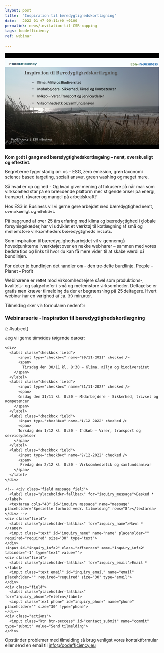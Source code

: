 ```yaml
---
layout: post
title:  "Inspiration til bæredygtighedskortlægning"
date:   2022-01-07 09:11:00 +0100
permalink: news/invitation-til-CSR-mapping
tags: foodefficiency
ref: webinar

---
```




![Inspirations webinar](/assets/images/Invitation%20Inspiration%20.png)

**Kom godt i gang med bæredygtighedskortlægning – nemt, overskueligt og effektivt.**

Begreberne fyger stadig om os – ESG, zero emission, grøn taxonomi, science based targeting, socialt ansvar, green washing og meget mere. 

Så hvad er op og ned - Og hvad giver mening af fokusere på når man som virksomhed står på en brændende platform med stigende priser på energi, transport, råvarer og mangel på arbejdskraft?

Hos ESG in Business vil vi gerne gøre arbejdet med bæredygtighed nemt, overskueligt og effektivt.

På baggrund af over 25 års erfaring med klima og bæredygtighed i globale forsyningskæder, har vi udviklet et værktøj til kortlægning af små og mellemstore virksomheders bæredygtigheds indsats. 

Som inspiration til bæredygtighedsarbejdet vil vi gennemgå hovedpunkterne i værktøjet over en række webinarer – sammen med vores bedste tips og links til hvor du kan få mere viden til at skabe værdi på bundlinjen. 

For det er jo bundlinjen det handler om - den tre-delte bundlinje. People – Planet – Profit 

Webinarene er rettet mod virksomhedsejere såvel som produktions-, kvalitets- og salgschefer i små og mellemstore virksomheder.
Deltagelse er gratis men kræver tilmelding da der er begrænsning på 25 deltagere. Hvert webinar har en varighed af ca. 30 minutter.

Tilmelding sker via formularen nedenfor 



### Webinarserie - Inspiration til bæredygtighedskortlægning
{: #subject}

Jeg vil gerne tilmeldes følgende datoer:

<div class="contact-inner">
<div class="inquiries">
  <form accept-charset="UTF-8" class="new_inquiry" id="new_inquiry" method="post" data-name="Contact form">
    <div style="margin:0;padding:0;display:inline">
      <input id="locale" name="locale" type="hidden" value="da">
      <input id="utf8" name="utf8" type="hidden" value="✓">
      <input id="authenticity_token" name="authenticity_token" type="hidden" value="8vr2lMQljUu/67VhB2GS5pXRZubfGknz0sIweGYatWU=">
    </div>

    <div>
      <label class="checkbox field">
          <input type="checkbox" name="30/11-2022" checked />
          <span>
            Tirsdag den 30/11 kl. 8:30 – Klima, miljø og biodiversitet
        </span>
      </label>      
      <label class="checkbox field">
          <input type="checkbox" name="31/11-2022" checked />
          <span>
          Onsdag den 31/11 kl. 8:30 – Medarbejdere - Sikkerhed, trivsel og kompetencer
        </span>
      </label>
      <label class="checkbox field">
          <input type="checkbox" name="1/12-2022" checked />
          <span>
          Torsdag den 1/12 kl. 8:30 - Indkøb – Varer, transport og serviceydelser
        </span>
      </label>
      <label class="checkbox field">
          <input type="checkbox" name="2/12-2022" checked />
          <span>
           Fredag den 2/12 kl. 8:30 - Virksomhedsetik og samfundsansvar
        </span>
      </label>
    </div>

    <!-- <div class="field message_field">
      <label class="placeholder-fallback" for="inquiry_message">Besked *</label>
      <textarea cols="40" id="inquiry_message" name="message" placeholder="Specielle forhold vedr. tilmelding" rows="8"></textarea>
    </div> -->
    <div class="field">
      <label class="placeholder-fallback" for="inquiry_name">Navn *</label>
      <input class="text" id="inquiry_name" name="name" placeholder="" required="required" size="30" type="text">
    </div>
    <input id="inquiry_info2" class="offscreen" name="inquiry_info2" tabindex="-1" type="text" value="">
    <div class="field">
      <label class="placeholder-fallback" for="inquiry_email">Email *</label>
      <input class="text email" id="inquiry_email" name="email" placeholder="" required="required" size="30" type="email">
    </div>
    <div class="field">
      <label class="placeholder-fallback" for="inquiry_phone">Telefon</label>
      <input class="text phone" id="inquiry_phone" name="phone" placeholder="" size="30" type="phone">
    </div>
    <div class="actions">
      <input class="btn btn-success" id="contact_submit" name="commit" type="submit" value="Send tilmelding">
    </div>
  </form>
</div>
</div>
<script type="text/javascript">
function clearInquiryForm() {
  // document.getElementById("inquiry_message").value = "";
  document.getElementById("inquiry_name").value = "";
  document.getElementById("inquiry_email").value = "";
  document.getElementById("inquiry_phone").value = "";
}

// ContactUs API
document.getElementById("contact_submit").addEventListener("click", function(event){
  event.preventDefault()

  const locale = document.getElementById("locale").value;
  const checkedBoxes = document.querySelectorAll('input[type=checkbox]:checked');
  var message = "Tilmelding til følgende events:\n";
  checkedBoxes.forEach(input => {
      message = message + " *  " + input.name + "\n";
    });
  const name = document.getElementById("inquiry_name").value;
  const info2 = document.getElementById("inquiry_info2").value;
  const email = document.getElementById("inquiry_email").value; 
  const phone = document.getElementById("inquiry_phone").value; 
  const subject = "[ESG] " + document.getElementById("subject").innerText;
  const data = { locale, subject, message, name, info2, email, phone }
  const url = 'https://fb65cne4o6.execute-api.eu-central-1.amazonaws.com/send';
  const headers = {
    'Access-Control-Allow-Origin': '*',
    'Access-Control-Allow-Credentials': true,
  }
  axios.post(url, data, headers).then(res => {
    alert('Mange tak for din tilmelding.  Vi vil vende tilbage snarest muligt.');
    clearInquiryForm();
  }).catch(err => {
    console.log(err)
    alert("Der skete en fejl. Check om du har udfyldt felterne: besked, navn, email og telefon samt om du har netforbindelse.\n\nFejltekst: " + err);
  })
  return true;
});
</script>
<script src="https://cdnjs.cloudflare.com/ajax/libs/axios/0.18.0/axios.min.js"></script>

Opstår der problemer med tilmelding så brug venligst vores kontaktformular eller send en email til info@foodefficiency.eu
